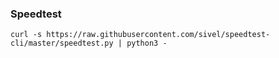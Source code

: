 ### Speedtest
```shell
curl -s https://raw.githubusercontent.com/sivel/speedtest-cli/master/speedtest.py | python3 -
```
